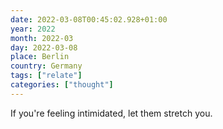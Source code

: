 ```yaml
---
date: 2022-03-08T00:45:02.928+01:00
year: 2022
month: 2022-03
day: 2022-03-08
place: Berlin
country: Germany
tags: ["relate"]
categories: ["thought"]
---
```

If you're feeling intimidated, let them stretch you.
